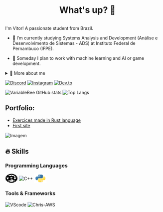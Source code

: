 <!--título-->
<div id="user-content-toc">
  <ul align="center">
    <summary><h1 style="display: inline-block">What's up? 🦐</h1></summary>
</div>

<!-- Presentation -->
<p>
  I'm Vitor! A passionate student from Brazil.

  - 🎈 I’m currently studying Systems Analysis and Development (Análise e Desenvolvimento de Sistemas - ADS) at Instituto Federal de Pernambuco (IFPE).

  - 🔔 Someday I plan to work with machine learning and AI or game development.
</p>

<!-- Dropdown -->
<details>
  <summary>💎 More about me</summary>

  - 💬 I am 15 years old, currently living in Brazil. I have B1-B2 level in English and have started studying in february 2024 with Python with the [Curso em Video](https://www.youtube.com/c/CursoemV%C3%ADdeo) channel, I then tried JavaScript and found it boring, so I switched to Rust based on a recommendation. I enjoyed programming in a low-level language, which is why I also started studying C++.

  - ⚡ I enjoy games, math, physics, some animes/mangas, and solving the Rubik's cube and its variations. My favorite game is Hollow Knight and my favorite anime/manga is JoJo.
</details>

<!-- Links -->
[![Discord](https://img.shields.io/badge/Discord-7289DA?style=for-the-badge&logo=discord&logoColor=white)](https://discordapp.com/users/1255504709226336266)
[![Instagram](https://img.shields.io/badge/Instagram-E4405F?style=for-the-badge&logo=instagram&logoColor=white)](https://www.instagram.com/tuskoverheavenact5?igsh=MWp6dmo2ZmZxbTBqNw==)
[![Dev.to](https://img.shields.io/badge/dev.to-0A0A0A?style=for-the-badge&logo=devdotto&logoColor=white)](https://dev.to/thechinaoverheaven)

<!-- GithubStats -->
![VariableBee GitHub stats](https://github-readme-stats.vercel.app/api?username=tokkitomare&show_icons=true&theme=radical)
![Top Langs](https://github-readme-stats.vercel.app/api/top-langs/?username=tokkitomare&langs_count=8&theme=radical&layout=compact)

<!-- Portfolio -->
## Portfolio:
- [Exercices made in Rust language](https://github.com/TheChinaOverHeaven/Rust-exercices)
- [First site](https://github.com/TheChinaOverHeaven/Funny-site)

<!-- GIF -->
<p align="left">
  <img align="center" src="https://steamuserimages-a.akamaihd.net/ugc/2276069341808066917/35A0463D17CF420992A3F9BBF6B99284608F171C/?imw=5000&imh=5000&ima=fit&impolicy=Letterbox&imcolor=%23000000&letterbox=false" alt="Imagem">
</p>

## 🔥 Skills
<!-- Skills: Programming Languages -->
  <div style="flex-basis: 48%;">
    <h3>Programming Languages</h3>
    <img align="center" alt="Rust" height="30" width="40" src="https://raw.githubusercontent.com/devicons/devicon/master/icons/rust/rust-original.svg">
    <img align="center" alt="C++" height="30" width="40" src="https://cdn.jsdelivr.net/gh/devicons/devicon@latest/icons/cplusplus/cplusplus-original.svg">
    <img align="center" alt="Python" height="30" width="40" src="https://raw.githubusercontent.com/devicons/devicon/master/icons/python/python-original.svg">
  </div>
  
  <!-- Skills: Tools & Frameworks -->
  <div style="flex-basis: 48%;">
    <h3>Tools & Frameworks</h3>
    <img align="center" alt="VScode" height="30" width="40" src="https://cdn.jsdelivr.net/gh/devicons/devicon/icons/vscode/vscode-original.svg">
    <img align="center" alt="Chris-AWS" height="30" width="40" src="https://cdn.jsdelivr.net/gh/devicons/devicon/icons/git/git-original.svg">
  </div>
  
  <!-- Skills: Libraries -->
  <!-- <div style="flex-basis: 48%;">
    <h3>Libraries</h3>
    <img align="center" alt="Numpy" height="30" width="40" src="https://cdn.jsdelivr.net/gh/devicons/devicon/icons/numpy/numpy-original.svg">
    <img align="center" alt="Pandas" src="https://raw.githubusercontent.com/devicons/devicon/2ae2a900d2f041da66e950e4d48052658d850630/icons/pandas/pandas-original.svg" alt="pandas" width="40" height="40"/>
    <img align="center" alt="Seaborn" src="https://seaborn.pydata.org/_images/logo-mark-lightbg.svg" alt="seaborn" width="40" height="40"/>
    <img align="center" alt="Scikit-learn" src="https://upload.wikimedia.org/wikipedia/commons/0/05/Scikit_learn_logo_small.svg" alt="scikit_learn" width="40" height="40"/>
  </div> -->
